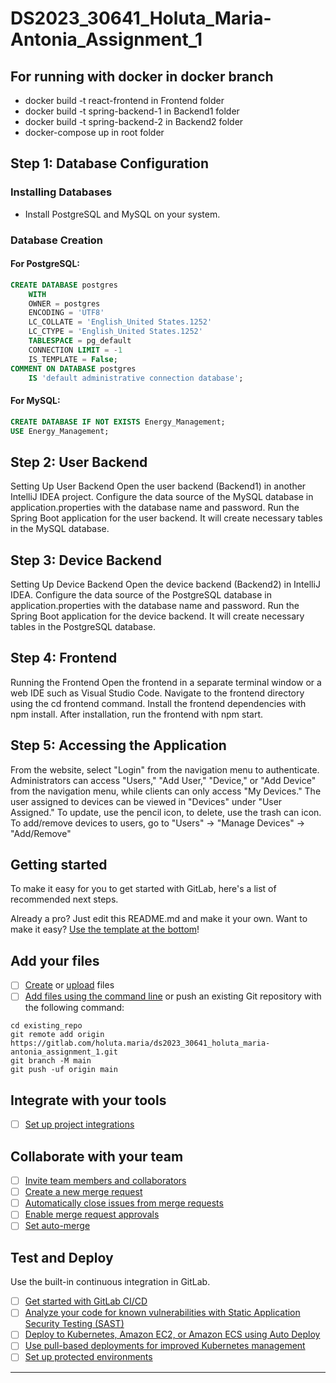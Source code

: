 # DS2023_30641_Holuta_Maria-Antonia_Assignment_1

## For running with docker in docker branch
- docker build -t react-frontend in Frontend folder
- docker build -t spring-backend-1 in Backend1 folder
- docker build -t spring-backend-2 in Backend2 folder
- docker-compose up in root folder


## Step 1: Database Configuration
### Installing Databases
- Install PostgreSQL and MySQL on your system.

### Database Creation
#### For PostgreSQL:
```sql
CREATE DATABASE postgres
    WITH
    OWNER = postgres
    ENCODING = 'UTF8'
    LC_COLLATE = 'English_United States.1252'
    LC_CTYPE = 'English_United States.1252'
    TABLESPACE = pg_default
    CONNECTION LIMIT = -1
    IS_TEMPLATE = False;
COMMENT ON DATABASE postgres
    IS 'default administrative connection database';
```

#### For MySQL:
```sql
CREATE DATABASE IF NOT EXISTS Energy_Management;
USE Energy_Management;
```

## Step 2: User Backend
Setting Up User Backend
Open the user backend (Backend1) in another IntelliJ IDEA project.
Configure the data source of the MySQL database in application.properties with the database name and password.
Run the Spring Boot application for the user backend. It will create necessary tables in the MySQL database.

## Step 3: Device Backend
Setting Up Device Backend
Open the device backend (Backend2) in IntelliJ IDEA.
Configure the data source of the PostgreSQL database in application.properties with the database name and password.
Run the Spring Boot application for the device backend. It will create necessary tables in the PostgreSQL database.

## Step 4: Frontend
Running the Frontend
Open the frontend in a separate terminal window or a web IDE such as Visual Studio Code.
Navigate to the frontend directory using the cd frontend command.
Install the frontend dependencies with npm install.
After installation, run the frontend with npm start.


## Step 5: Accessing the Application
From the website, select "Login" from the navigation menu to authenticate.
Administrators can access "Users," "Add User," "Device," or "Add Device" from the navigation menu, while clients can only access "My Devices."
The user assigned to devices can be viewed in "Devices" under "User Assigned."
To update, use the pencil icon, to delete, use the trash can icon. To add/remove devices to users, go to "Users" -> "Manage Devices" -> "Add/Remove"


## Getting started

To make it easy for you to get started with GitLab, here's a list of recommended next steps.

Already a pro? Just edit this README.md and make it your own. Want to make it easy? [Use the template at the bottom](#editing-this-readme)!

## Add your files

- [ ] [Create](https://docs.gitlab.com/ee/user/project/repository/web_editor.html#create-a-file) or [upload](https://docs.gitlab.com/ee/user/project/repository/web_editor.html#upload-a-file) files
- [ ] [Add files using the command line](https://docs.gitlab.com/ee/gitlab-basics/add-file.html#add-a-file-using-the-command-line) or push an existing Git repository with the following command:

```
cd existing_repo
git remote add origin https://gitlab.com/holuta.maria/ds2023_30641_holuta_maria-antonia_assignment_1.git
git branch -M main
git push -uf origin main
```

## Integrate with your tools

- [ ] [Set up project integrations](https://gitlab.com/holuta.maria/ds2023_30641_holuta_maria-antonia_assignment_1/-/settings/integrations)

## Collaborate with your team

- [ ] [Invite team members and collaborators](https://docs.gitlab.com/ee/user/project/members/)
- [ ] [Create a new merge request](https://docs.gitlab.com/ee/user/project/merge_requests/creating_merge_requests.html)
- [ ] [Automatically close issues from merge requests](https://docs.gitlab.com/ee/user/project/issues/managing_issues.html#closing-issues-automatically)
- [ ] [Enable merge request approvals](https://docs.gitlab.com/ee/user/project/merge_requests/approvals/)
- [ ] [Set auto-merge](https://docs.gitlab.com/ee/user/project/merge_requests/merge_when_pipeline_succeeds.html)

## Test and Deploy

Use the built-in continuous integration in GitLab.

- [ ] [Get started with GitLab CI/CD](https://docs.gitlab.com/ee/ci/quick_start/index.html)
- [ ] [Analyze your code for known vulnerabilities with Static Application Security Testing (SAST)](https://docs.gitlab.com/ee/user/application_security/sast/)
- [ ] [Deploy to Kubernetes, Amazon EC2, or Amazon ECS using Auto Deploy](https://docs.gitlab.com/ee/topics/autodevops/requirements.html)
- [ ] [Use pull-based deployments for improved Kubernetes management](https://docs.gitlab.com/ee/user/clusters/agent/)
- [ ] [Set up protected environments](https://docs.gitlab.com/ee/ci/environments/protected_environments.html)

***


